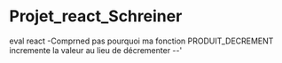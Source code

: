 # Projet_react_Schreiner
eval react
-Comprned pas pourquoi ma fonction PRODUIT_DECREMENT incremente la valeur au lieu de décrementer --'
